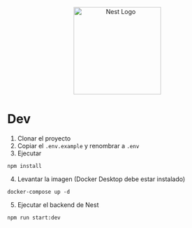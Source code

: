 <p align="center">
  <a href="http://nestjs.com/" target="blank"><img src="https://nestjs.com/img/logo-small.svg" width="200" alt="Nest Logo" /></a>
</p>

# Dev

1. Clonar el proyecto
2. Copiar el `.env.example` y renombrar a `.env`
3. Ejecutar

```
npm install
```

4. Levantar la imagen (Docker Desktop debe estar instalado)

```
docker-compose up -d
```

5. Ejecutar el backend de Nest

```
npm run start:dev
```
